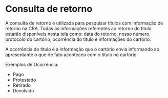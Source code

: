 # Consulta de retorno

A consulta de retorno é utilizada para pesquisar títulos com informação de retorno na CRA. Todas as informações referentes ao retorno do título estarão disponíveis nesta tela como: data do retorno, nosso número, protocolo do cartório, ocorrência do título e informações do cartório.

A ocorrência do título é a informação que o cartório envia informando ao apresentante o que de fato aconteceu com o título no cartório.

Exemplos de Ocorrência:

* Pago
* Protestado
* Retirado
* Devolvido
